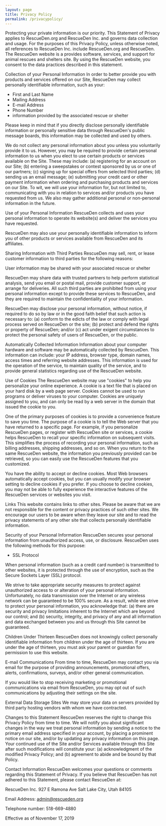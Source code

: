 ```yaml
---
layout: page
title: Privacy Policy
permalink: /privacypolicy/
---
```


Protecting your private information is our priority. This Statement of Privacy applies to RescueDen.org and RescueDen Inc. and governs data collection and usage. For the purposes of this Privacy Policy, unless otherwise noted, all references to RescueDen Inc. include RescueDen.org and RescueDen. The RescueDen website is a provides software, services, and support for animal rescues and shelters site. By using the RescueDen website, you consent to the data practices described in this statement. 
  
Collection of your Personal Information 
In order to better provide you with products and services offered on our Site, RescueDen may collect personally identifiable information, such as your: 
  
 -	First and Last Name 
 -	Mailing Address 
 -	E-mail Address 
 -	Phone Number 
 -	information provided by the associated rescue or shelter 
  
Please keep in mind that if you directly disclose personally identifiable information or personally sensitive data through RescueDen's public message boards, this information may be collected and used by others. 
  
We do not collect any personal information about you unless you voluntarily provide it to us. However, you may be required to provide certain personal information to us when you elect to use certain products or services available on the Site. These may include: (a) registering for an account on our Site; (b) entering a sweepstakes or contest sponsored by us or one of our partners; (c) signing up for special offers from selected third parties; (d) sending us an email message; (e) submitting your credit card or other payment information when ordering and purchasing products and services on our Site. To wit, we will use your information for, but not limited to, communicating with you in relation to services and/or products you have requested from us. We also may gather additional personal or non-personal information in the future. 
  
Use of your Personal Information 
RescueDen collects and uses your personal information to operate its website(s) and deliver the services you have requested. 
  
RescueDen may also use your personally identifiable information to inform you of other products or services available from RescueDen and its affiliates. 
  
Sharing Information with Third Parties 
RescueDen may sell, rent, or lease customer information to third parties for the following reasons: 
  
User information may be shared with your associated rescue or shelter 
  
RescueDen may share data with trusted partners to help perform statistical analysis, send you email or postal mail, provide customer support, or arrange for deliveries. All such third parties are prohibited from using your personal information except to provide these services to RescueDen, and they are required to maintain the confidentiality of your information. 
  
RescueDen may disclose your personal information, without notice, if required to do so by law or in the good faith belief that such action is necessary to: (a) conform to the edicts of the law or comply with legal process served on RescueDen or the site; (b) protect and defend the rights or property of RescueDen; and/or (c) act under exigent circumstances to protect the personal safety of users of RescueDen, or the public. 
  
Automatically Collected Information 
Information about your computer hardware and software may be automatically collected by RescueDen. This information can include: your IP address, browser type, domain names, access times and referring website addresses. This information is used for the operation of the service, to maintain quality of the service, and to provide general statistics regarding use of the RescueDen website. 
  
Use of Cookies 
The RescueDen website may use "cookies" to help you personalize your online experience. A cookie is a text file that is placed on your hard disk by a web page server. Cookies cannot be used to run programs or deliver viruses to your computer. Cookies are uniquely assigned to you, and can only be read by a web server in the domain that issued the cookie to you. 
  
One of the primary purposes of cookies is to provide a convenience feature to save you time. The purpose of a cookie is to tell the Web server that you have returned to a specific page. For example, if you personalize RescueDen pages, or register with RescueDen site or services, a cookie helps RescueDen to recall your specific information on subsequent visits. This simplifies the process of recording your personal information, such as billing addresses, shipping addresses, and so on. When you return to the same RescueDen website, the information you previously provided can be retrieved, so you can easily use the RescueDen features that you customized. 
  
You have the ability to accept or decline cookies. Most Web browsers automatically accept cookies, but you can usually modify your browser setting to decline cookies if you prefer. If you choose to decline cookies, you may not be able to fully experience the interactive features of the RescueDen services or websites you visit. 
  
Links 
This website contains links to other sites. Please be aware that we are not responsible for the content or privacy practices of such other sites. We encourage our users to be aware when they leave our site and to read the privacy statements of any other site that collects personally identifiable information. 
  
Security of your Personal Information 
RescueDen secures your personal information from unauthorized access, use, or disclosure. RescueDen uses the following methods for this purpose: 
  
 -	SSL Protocol 
  
When personal information (such as a credit card number) is transmitted to other websites, it is protected through the use of encryption, such as the Secure Sockets Layer (SSL) protocol. 
  
We strive to take appropriate security measures to protect against unauthorized access to or alteration of your personal information. Unfortunately, no data transmission over the Internet or any wireless network can be guaranteed to be 100% secure. As a result, while we strive to protect your personal information, you acknowledge that: (a) there are security and privacy limitations inherent to the Internet which are beyond our control; and (b) security, integrity, and privacy of any and all information and data exchanged between you and us through this Site cannot be guaranteed. 
  
Children Under Thirteen 
RescueDen does not knowingly collect personally identifiable information from children under the age of thirteen. If you are under the age of thirteen, you must ask your parent or guardian for permission to use this website. 
  
E-mail Communications 
From time to time, RescueDen may contact you via email for the purpose of providing announcements, promotional offers, alerts, confirmations, surveys, and/or other general communication. 
  
If you would like to stop receiving marketing or promotional communications via email from RescueDen, you may opt out of such communications by adjusting their settings on the site. 
  
External Data Storage Sites 
We may store your data on servers provided by third party hosting vendors with whom we have contracted. 
  
Changes to this Statement 
RescueDen reserves the right to change this Privacy Policy from time to time. We will notify you about significant changes in the way we treat personal information by sending a notice to the primary email address specified in your account, by placing a prominent notice on our site, and/or by updating any privacy information on this page. Your continued use of the Site and/or Services available through this Site after such modifications will constitute your: (a) acknowledgment of the modified Privacy Policy; and (b) agreement to abide and be bound by that Policy. 
  
Contact Information 
RescueDen welcomes your questions or comments regarding this Statement of Privacy. If you believe that RescueDen has not adhered to this Statement, please contact RescueDen at: 
  
RescueDen Inc. 
927 E Ramona Ave 
Salt Lake City, Utah 84105 
  
Email Address: 
admin@rescueden.org 
  
Telephone number: 
518-669-4880 
  
Effective as of November 17, 2019 